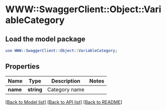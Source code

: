 # WWW::SwaggerClient::Object::VariableCategory

## Load the model package
```perl
use WWW::SwaggerClient::Object::VariableCategory;
```

## Properties
Name | Type | Description | Notes
------------ | ------------- | ------------- | -------------
**name** | **string** | Category name | 

[[Back to Model list]](../README.md#documentation-for-models) [[Back to API list]](../README.md#documentation-for-api-endpoints) [[Back to README]](../README.md)


